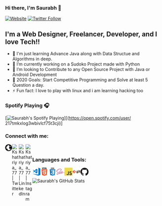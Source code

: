 ### Hi there, I'm Saurabh 👋

[![Website](https://img.shields.io/website?label=Kshatriya770.github.io&style=for-the-badge&url=https%3A%2F%2FKshatriya770.github.io)](https://kshatriya770.github.io)
[![Twitter Follow](https://img.shields.io/twitter/follow/Kshatriya_77?color=1DA1F2&logo=twitter&style=for-the-badge)](https://twitter.com/intent/follow?original_referer=https%3A%2F%2Fgithub.com%2FKshatriya_77r&screen_name=Kshatriya_77)

## I'm a Web Designer, Freelancer, Developer, and I love Tech!!

- 🔭 I'm just learning Advance Java along with Data Structue and Algorithms in deep.
- 🌱 I’m currently working on a Sudoko Project made with Python
- 👯 I’m looking to Contribute to any Open Source Project with Java or Android Development
- 🥅 2020 Goals: Start Competitive Programming and Solve at least 5 Question a day.
- ⚡ Fun fact: I love to play with linux and i am learning hacking too

### Spotify Playing 🎧

[<img src="https://now-playing-codestackr.vercel.app/api/spotify-playing" alt="Saurabh's Spotify Playing" width="350" />][(https://open.spotify.com/user/	217tmkxlog3wbivlcf75t3cji)]

### Connect with me:

[<img align="left" alt="Kshatriya770.github.io" width="22px" src="https://raw.githubusercontent.com/iconic/open-iconic/master/svg/globe.svg" />][website]
[<img align="left" alt="Kshatriya_77 | Twitter" width="22px" src="https://cdn.jsdelivr.net/npm/simple-icons@v3/icons/twitter.svg" />][twitter]
[<img align="left" alt="Kshatriya_77 | LinkedIn" width="22px" src="https://cdn.jsdelivr.net/npm/simple-icons@v3/icons/linkedin.svg" />][linkedin]
[<img align="left" alt="Kshatriya_77 | Instagram" width="22px" src="https://cdn.jsdelivr.net/npm/simple-icons@v3/icons/instagram.svg" />][instagram]

<br />

### Languages and Tools:
<img align="left" alt="Visual Studio Code" width="26px" src="https://raw.githubusercontent.com/github/explore/80688e429a7d4ef2fca1e82350fe8e3517d3494d/topics/visual-studio-code/visual-studio-code.png" />
<img align="left" alt="HTML5" width="26px" src="https://raw.githubusercontent.com/github/explore/80688e429a7d4ef2fca1e82350fe8e3517d3494d/topics/html/html.png" />
<img align="left" alt="CSS3" width="26px" src="https://raw.githubusercontent.com/github/explore/80688e429a7d4ef2fca1e82350fe8e3517d3494d/topics/css/css.png" />
<img align="left" alt="Sass" width="26px" src="https://raw.githubusercontent.com/github/explore/80688e429a7d4ef2fca1e82350fe8e3517d3494d/topics/sass/sass.png" />
<img align="left" alt="JavaScript" width="26px" src="https://raw.githubusercontent.com/github/explore/80688e429a7d4ef2fca1e82350fe8e3517d3494d/topics/javascript/javascript.png" />
<img align="left" alt="Git" width="26px" src="https://raw.githubusercontent.com/github/explore/80688e429a7d4ef2fca1e82350fe8e3517d3494d/topics/git/git.png" />
<img align="left" alt="GitHub" width="26px" src="https://raw.githubusercontent.com/github/explore/78df643247d429f6cc873026c0622819ad797942/topics/github/github.png" />

<br />
<br />

<img align="left" alt="Saurabh's GitHub Stats" src="https://github-readme-stats.codestackr.vercel.app/api?username=Kshatriya770&show_icons=true&hide_border=true" />

[website]: https://Kshatriya770.github.io
[twitter]: https://twitter.com/Kshatriya_77
[instagram]: https://instagram.com/Kshatriya_77
[linkedin]: https://linkedin.com/in/Kshatriya770
